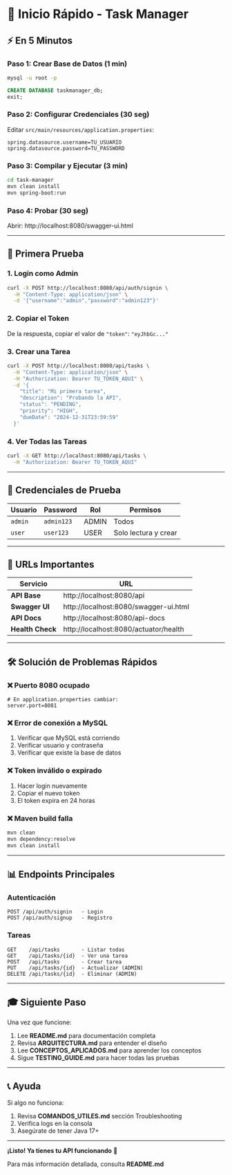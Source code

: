 # 🚀 Inicio Rápido - Task Manager

## ⚡ En 5 Minutos

### Paso 1: Crear Base de Datos (1 min)
```bash
mysql -u root -p
```
```sql
CREATE DATABASE taskmanager_db;
exit;
```

### Paso 2: Configurar Credenciales (30 seg)
Editar `src/main/resources/application.properties`:
```properties
spring.datasource.username=TU_USUARIO
spring.datasource.password=TU_PASSWORD
```

### Paso 3: Compilar y Ejecutar (3 min)
```bash
cd task-manager
mvn clean install
mvn spring-boot:run
```

### Paso 4: Probar (30 seg)
Abrir: http://localhost:8080/swagger-ui.html

---

## 🎯 Primera Prueba

### 1. Login como Admin
```bash
curl -X POST http://localhost:8080/api/auth/signin \
  -H "Content-Type: application/json" \
  -d '{"username":"admin","password":"admin123"}'
```

### 2. Copiar el Token
De la respuesta, copiar el valor de `"token"`: `"eyJhbGc..."`

### 3. Crear una Tarea
```bash
curl -X POST http://localhost:8080/api/tasks \
  -H "Content-Type: application/json" \
  -H "Authorization: Bearer TU_TOKEN_AQUI" \
  -d '{
    "title": "Mi primera tarea",
    "description": "Probando la API",
    "status": "PENDING",
    "priority": "HIGH",
    "dueDate": "2024-12-31T23:59:59"
  }'
```

### 4. Ver Todas las Tareas
```bash
curl -X GET http://localhost:8080/api/tasks \
  -H "Authorization: Bearer TU_TOKEN_AQUI"
```

---

## 🔑 Credenciales de Prueba

| Usuario | Password | Rol | Permisos |
|---------|----------|-----|----------|
| `admin` | `admin123` | ADMIN | Todos |
| `user` | `user123` | USER | Solo lectura y crear |

---

## 📍 URLs Importantes

| Servicio | URL |
|----------|-----|
| **API Base** | http://localhost:8080/api |
| **Swagger UI** | http://localhost:8080/swagger-ui.html |
| **API Docs** | http://localhost:8080/api-docs |
| **Health Check** | http://localhost:8080/actuator/health |

---

## 🛠️ Solución de Problemas Rápidos

### ❌ Puerto 8080 ocupado
```properties
# En application.properties cambiar:
server.port=8081
```

### ❌ Error de conexión a MySQL
1. Verificar que MySQL está corriendo
2. Verificar usuario y contraseña
3. Verificar que existe la base de datos

### ❌ Token inválido o expirado
1. Hacer login nuevamente
2. Copiar el nuevo token
3. El token expira en 24 horas

### ❌ Maven build falla
```bash
mvn clean
mvn dependency:resolve
mvn clean install
```

---

## 📊 Endpoints Principales

### Autenticación
```
POST /api/auth/signin   - Login
POST /api/auth/signup   - Registro
```

### Tareas
```
GET    /api/tasks       - Listar todas
GET    /api/tasks/{id}  - Ver una tarea
POST   /api/tasks       - Crear tarea
PUT    /api/tasks/{id}  - Actualizar (ADMIN)
DELETE /api/tasks/{id}  - Eliminar (ADMIN)
```

---

## 🎓 Siguiente Paso

Una vez que funcione:

1. Lee **README.md** para documentación completa
2. Revisa **ARQUITECTURA.md** para entender el diseño
3. Lee **CONCEPTOS_APLICADOS.md** para aprender los conceptos
4. Sigue **TESTING_GUIDE.md** para hacer todas las pruebas

---

## 📞 Ayuda

Si algo no funciona:
1. Revisa **COMANDOS_UTILES.md** sección Troubleshooting
2. Verifica logs en la consola
3. Asegúrate de tener Java 17+

---

**¡Listo! Ya tienes tu API funcionando** 🎉

Para más información detallada, consulta **README.md**
